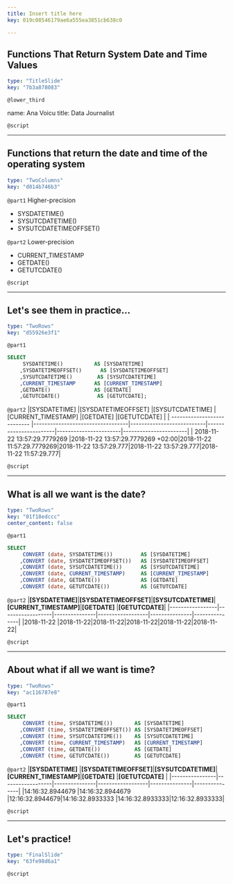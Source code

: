 ```yaml
---
title: Insert title here
key: 019c08546179ae6a555ea3851cb638c0

---
```

## Functions That Return System Date and Time Values

```yaml
type: "TitleSlide"
key: "7b3a878083"
```

`@lower_third`

name: Ana Voicu
title: Data Journalist


`@script`



---
## Functions that return the date and time of the operating system

```yaml
type: "TwoColumns"
key: "d014b746b3"
```

`@part1`
Higher-precision

- SYSDATETIME() 
- SYSUTCDATETIME() 
- SYSUTCDATETIMEOFFSET()


`@part2`
Lower-precision

- CURRENT_TIMESTAMP
- GETDATE()
- GETUTCDATE()


`@script`



---
## Let's see them in practice...

```yaml
type: "TwoRows"
key: "d55926e3f1"
```

`@part1`
```sql
SELECT 
     SYSDATETIME()			AS [SYSDATETIME] 
    ,SYSDATETIMEOFFSET()	  AS [SYSDATETIMEOFFSET]  
    ,SYSUTCDATETIME()		 AS [SYSUTCDATETIME] 
    ,CURRENT_TIMESTAMP		AS [CURRENT_TIMESTAMP] 
    ,GETDATE()			    AS [GETDATE] 
    ,GETUTCDATE()		     AS [GETUTCDATE]; 
```


`@part2`
|[SYSDATETIME]                |[SYSDATETIMEOFFSET]               |[SYSUTCDATETIME]           |[CURRENT_TIMESTAMP]    |[GETDATE]              |[GETUTCDATE]           |
| --------------------------- |----------------------------------|---------------------------|-----------------------|-----------------------|-----------------------|
| 2018-11-22 13:57:29.7779269 |2018-11-22 13:57:29.7779269 +02:00|2018-11-22 11:57:29.7779269|2018-11-22 13:57:29.777|2018-11-22 13:57:29.777|2018-11-22 11:57:29.777|


`@script`



---
## What is all we want is the date?

```yaml
type: "TwoRows"
key: "01f18edccc"
center_content: false
```

`@part1`
```sql
SELECT 
     CONVERT (date, SYSDATETIME())         AS [SYSDATETIME] 
    ,CONVERT (date, SYSDATETIMEOFFSET())   AS [SYSDATETIMEOFFSET] 
    ,CONVERT (date, SYSUTCDATETIME())      AS [SYSUTCDATETIME] 
    ,CONVERT (date, CURRENT_TIMESTAMP)     AS [CURRENT_TIMESTAMP]
    ,CONVERT (date, GETDATE())             AS [GETDATE] 
    ,CONVERT (date, GETUTCDATE())          AS [GETUTCDATE]
```


`@part2`
|**[SYSDATETIME]**|**[SYSDATETIMEOFFSET]**|**[SYSUTCDATETIME]**|**[CURRENT_TIMESTAMP]**|**[GETDATE]**       |**[GETUTCDATE]**|
|-----------------|------------------|---------------|------------------|---------------|---------------|
|2018-11-22       |2018-11-22|2018-11-22|2018-11-22|2018-11-22|2018-11-22|


`@script`



---
## About what if all we want is time?

```yaml
type: "TwoRows"
key: "ac116787e8"
```

`@part1`
```sql
SELECT 
     CONVERT (time, SYSDATETIME())       AS [SYSDATETIME] 
    ,CONVERT (time, SYSDATETIMEOFFSET()) AS [SYSDATETIMEOFFSET] 
    ,CONVERT (time, SYSUTCDATETIME())    AS [SYSUTCDATETIME] 
    ,CONVERT (time, CURRENT_TIMESTAMP)   AS [CURRENT_TIMESTAMP]
    ,CONVERT (time, GETDATE())           AS [GETDATE] 
    ,CONVERT (time, GETUTCDATE())        AS [GETUTCDATE]
```


`@part2`
|**[SYSDATETIME]**    |**[SYSDATETIMEOFFSET]**|**[SYSUTCDATETIME]**|**[CURRENT_TIMESTAMP]**|**[GETDATE]**       |**[GETUTCDATE]**    |
|----------------|------------------|---------------|------------------|---------------|---------------|
|14:16:32.8944679 |14:16:32.8944679   |12:16:32.8944679|14:16:32.8933333   |14:16:32.8933333|12:16:32.8933333|


`@script`



---
## Let's practice!

```yaml
type: "FinalSlide"
key: "63fe98d6a1"
```

`@script`


